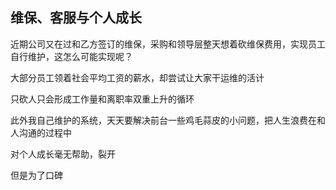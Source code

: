 ## 维保、客服与个人成长

近期公司又在过和乙方签订的维保，采购和领导层整天想着砍维保费用，实现员工自行维护，这怎么可能实现呢？

大部分员工领着社会平均工资的薪水，却尝试让大家干运维的活计

只砍人只会形成工作量和离职率双重上升的循环

此外我自己维护的系统，天天要解决前台一些鸡毛蒜皮的小问题，把人生浪费在和人沟通的过程中

对个人成长毫无帮助，裂开

但是为了口碑

